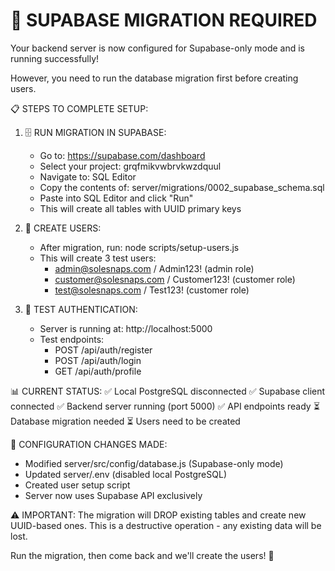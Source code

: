 🚀 SUPABASE MIGRATION REQUIRED
============================

Your backend server is now configured for Supabase-only mode and is running successfully!

However, you need to run the database migration first before creating users.

📋 STEPS TO COMPLETE SETUP:

1. 🗄️ RUN MIGRATION IN SUPABASE:
   - Go to: https://supabase.com/dashboard
   - Select your project: grqfmikvwbrvkwzdquul  
   - Navigate to: SQL Editor
   - Copy the contents of: server/migrations/0002_supabase_schema.sql
   - Paste into SQL Editor and click "Run"
   - This will create all tables with UUID primary keys

2. 👥 CREATE USERS:
   - After migration, run: node scripts/setup-users.js
   - This will create 3 test users:
     * admin@solesnaps.com / Admin123! (admin role)
     * customer@solesnaps.com / Customer123! (customer role)  
     * test@solesnaps.com / Test123! (customer role)

3. 🧪 TEST AUTHENTICATION:
   - Server is running at: http://localhost:5000
   - Test endpoints:
     * POST /api/auth/register
     * POST /api/auth/login
     * GET /api/auth/profile

📊 CURRENT STATUS:
✅ Local PostgreSQL disconnected
✅ Supabase client connected
✅ Backend server running (port 5000)
✅ API endpoints ready
⏳ Database migration needed
⏳ Users need to be created

🔧 CONFIGURATION CHANGES MADE:
- Modified server/src/config/database.js (Supabase-only mode)
- Updated server/.env (disabled local PostgreSQL)
- Created user setup script
- Server now uses Supabase API exclusively

⚠️ IMPORTANT: 
The migration will DROP existing tables and create new UUID-based ones.
This is a destructive operation - any existing data will be lost.

Run the migration, then come back and we'll create the users! 🎉